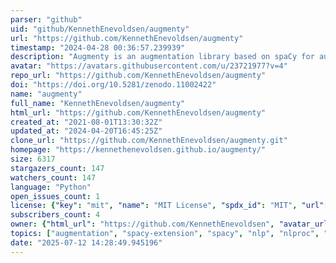 ```yaml
---
parser: "github"
uid: "github/KennethEnevoldsen/augmenty"
url: "https://github.com/KennethEnevoldsen/augmenty"
timestamp: "2024-04-28 00:36:57.239939"
description: "Augmenty is an augmentation library based on spaCy for augmenting texts."
avatar: "https://avatars.githubusercontent.com/u/23721977?v=4"
repo_url: "https://github.com/KennethEnevoldsen/augmenty"
doi: "https://doi.org/10.5281/zenodo.11002422"
name: "augmenty"
full_name: "KennethEnevoldsen/augmenty"
html_url: "https://github.com/KennethEnevoldsen/augmenty"
created_at: "2021-08-01T13:30:32Z"
updated_at: "2024-04-20T16:45:25Z"
clone_url: "https://github.com/KennethEnevoldsen/augmenty.git"
homepage: "https://kennethenevoldsen.github.io/augmenty/"
size: 6317
stargazers_count: 147
watchers_count: 147
language: "Python"
open_issues_count: 1
license: {"key": "mit", "name": "MIT License", "spdx_id": "MIT", "url": "https://api.github.com/licenses/mit", "node_id": "MDc6TGljZW5zZTEz"}
subscribers_count: 4
owner: {"html_url": "https://github.com/KennethEnevoldsen", "avatar_url": "https://avatars.githubusercontent.com/u/23721977?v=4", "login": "KennethEnevoldsen", "type": "User"}
topics: ["augmentation", "spacy-extension", "spacy", "nlp", "nlproc", "natural-language-processing", "python", "text-classification", "training-data", "text-augmentation", "spacy-nlp"]
date: "2025-07-12 14:28:49.945196"
---
```

